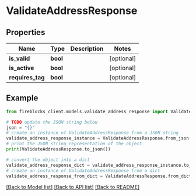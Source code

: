 # ValidateAddressResponse


## Properties

Name | Type | Description | Notes
------------ | ------------- | ------------- | -------------
**is_valid** | **bool** |  | [optional] 
**is_active** | **bool** |  | [optional] 
**requires_tag** | **bool** |  | [optional] 

## Example

```python
from fireblocks_client.models.validate_address_response import ValidateAddressResponse

# TODO update the JSON string below
json = "{}"
# create an instance of ValidateAddressResponse from a JSON string
validate_address_response_instance = ValidateAddressResponse.from_json(json)
# print the JSON string representation of the object
print(ValidateAddressResponse.to_json())

# convert the object into a dict
validate_address_response_dict = validate_address_response_instance.to_dict()
# create an instance of ValidateAddressResponse from a dict
validate_address_response_from_dict = ValidateAddressResponse.from_dict(validate_address_response_dict)
```
[[Back to Model list]](../README.md#documentation-for-models) [[Back to API list]](../README.md#documentation-for-api-endpoints) [[Back to README]](../README.md)


